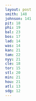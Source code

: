 ```yaml
---
layout: post
smith: 148
johnson: 141
pit: 18
phi: 19
bal: 23
bos: 17
lad: 14
was: 14
kan: 21
tam: 22
nyy: 21
cle: 18
tor: 15
stl: 20
min: 21
hou: 21
atl: 13
sdg: 12
---
```

